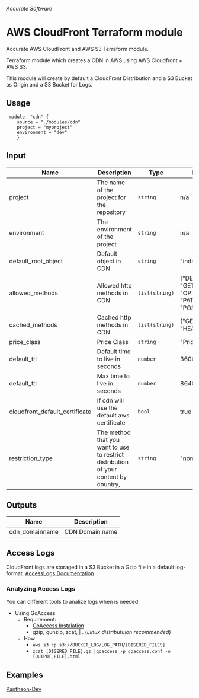 
*Accurate Software*

# AWS CloudFront Terraform module

Accurate AWS CloudFront and AWS S3 Terraform module.

Terraform module which creates a CDN in AWS using AWS Cloudfront + AWS S3.

This module will create by default a CloudFront Distribution and a S3 Bucket as Origin and a S3 Bucket for Logs.

## Usage

     module  "cdn" {    
        source = "./modules/cdn"    
        project = "myproject"
        environment = "dev"
        }

## Input
|  Name|Description   | Type | Default | Required
|--|--|--|--|--|
|  project| The name of the project for the repository | `string`| n/a | yes |
|  environment| The environment of the project  | `string`| n/a | yes |
|  default_root_object | Default object in CDN | `string` |"index.html" | no |
|  allowed_methods | Allowed http methods in CDN | `list(string)` | ["DELETE", "GET", "HEAD", "OPTIONS", "PATCH", "POST", "PUT"] | no |
|  cached_methods | Cached http methods in CDN | `list(string)` | ["GET", "HEAD"] | no |
|  price_class | Price Class | `string` |"PriceClass_All" | no |
|  default_ttl | Default time to live in seconds | `number` | 3600 | no |
|  default_ttl | Max time to live in seconds | `number` | 86400 | no |
|  cloudfront_default_certificate | If cdn will use the default aws certificate | `bool` | true | no |
|  restriction_type | The method that you want to use to restrict distribution of your content by country, | `string` |"none" | no |

## Outputs

|Name|Description  |
|--|--|
|cdn_domainname  | CDN Domain name  |

## Access Logs

CloudFront logs are storaged in a S3 Bucket in a Gzip file in a default log-format.
[AccessLogs Documentation](https://docs.aws.amazon.com/AmazonCloudFront/latest/DeveloperGuide/AccessLogs.html)
### Analyzing Access Logs

You can different tools to analize logs when is needed.
* Using GoAccess 
	* Requirement:
		* [GoAccess Instalation](https://goaccess.io/download#installation)
		* gzip, gunzip, zcat, | . (*Linux distributuion recommended*)
	* How
		*  `aws s3 cp s3://BUCKET_LOG/LOG_PATH/[DISERED_FILES] . `
		* `zcat [DISERED_FILE].gz |goaccess -p goaccess.conf -o [OUTPUT_FILE].html`

 


## Examples
[Pantheon-Dev](https://git.acclabs.com.br/gitlab/acc/aplicacao-modelo-aws/src/tree/master/terraform/dev)